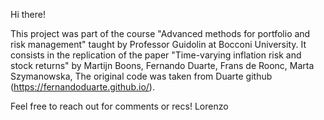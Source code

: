 Hi there!

This project was part of the course "Advanced methods for portfolio and risk management" taught by Professor Guidolin at Bocconi University.
It consists in the replication of the paper "Time-varying inflation risk and stock returns" by Martijn Boons, Fernando Duarte, Frans de Roonc, Marta Szymanowska,
The original code was taken from Duarte github (https://fernandoduarte.github.io/).

Feel free to reach out for comments or recs!
Lorenzo
